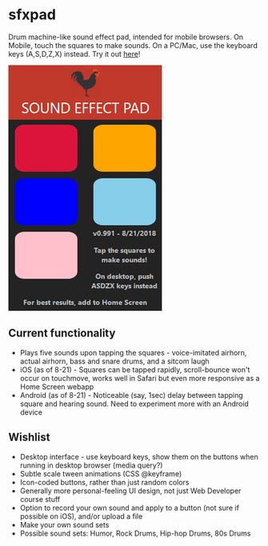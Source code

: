 # sfxpad
Drum machine-like sound effect pad, intended for mobile browsers. On Mobile, touch the squares to make sounds. On a PC/Mac, use the keyboard keys (A,S,D,Z,X) instead. Try it out [here](https://coljonesdev.github.io/sfxpad/)! 

![Screenshot](sfxpad.png)

## Current functionality
* Plays five sounds upon tapping the squares - voice-imitated airhorn, actual airhorn, bass and snare drums, and a sitcom laugh
* iOS (as of 8-21) - Squares can be tapped rapidly, scroll-bounce won't occur on touchmove, works well in Safari but even more responsive as a Home Screen webapp
* Android (as of 8-21) - Noticeable (say, 1sec) delay between tapping square and hearing sound. Need to experiment more with an Android device

## Wishlist
* Desktop interface - use keyboard keys, show them on the buttons when running in desktop browser (media query?)
* Subtle scale tween animations (CSS @keyframe)
* Icon-coded buttons, rather than just random colors
* Generally more personal-feeling UI design, not just Web Developer course stuff
* Option to record your own sound and apply to a button (not sure if possible on iOS), and/or upload a file
* Make your own sound sets
* Possible sound sets: Humor, Rock Drums, Hip-hop Drums, 80s Drums
